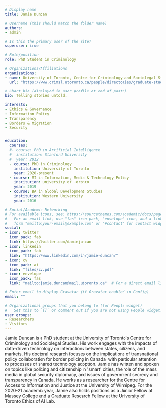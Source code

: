 ```yaml
---
# Display name
title: Jamie Duncan

# Username (this should match the folder name)
authors:
- admin

# Is this the primary user of the site?
superuser: true

# Role/position
role: PhD Student in Criminology

# Organizations/Affiliations
organizations:
- name: University of Toronto, Centre for Criminology and Sociolegal Studies
  url: "https://www.crimsl.utoronto.ca/people/directories/graduate-students/james-duncan"

# Short bio (displayed in user profile at end of posts)
bio: Telling stories untold.

interests:
- Ethics & Governance
- Information Policy
- Transparency
- Borders & Migration
- Security


education:
  courses:
  #- course: PhD in Artificial Intelligence
  #  institution: Stanford University
  #  year: 2012
  - course: PhD in Criminology
    institution: University of Toronto
    year: 2020-present
  - course: MI in Information, Media & Technology Policy
    institution: University of Toronto
    year: 2019
  - course: BA in Global Development Studies
    institution: Western University
    year: 2016

# Social/Academic Networking
# For available icons, see: https://sourcethemes.com/academic/docs/page-builder/#icons
#   For an email link, use "fas" icon pack, "envelope" icon, and a link in the
#   form "mailto:your-email@example.com" or "#contact" for contact widget.
social:
- icon: twitter
  icon_pack: fab
  link: https://twitter.com/damiejuncan
- icon: linkedin
  icon_pack: fab
  link: "https://www.linkedin.com/in/jamie-duncan/"
- icon: cv
  icon_pack: ai
  link: "files/cv.pdf"
- icon: envelope
  icon_pack: fas
  link: "mailto:jamie.duncan@mail.utoronto.ca"  # For a direct email link, use "mailto:test@example.org".

# Enter email to display Gravatar (if Gravatar enabled in Config)
email: ""

# Organizational groups that you belong to (for People widget)
#   Set this to `[]` or comment out if you are not using People widget.
user_groups:
- Researchers
- Visitors
---
```


Jamie Duncan is a PhD student at the University of Toronto's Centre for Criminology and Sociolegal Studies. His work engages with the impacts of data-driven technology on interactions between states, citizens, and markets. His doctoral research focuses on the implications of transnational policy collaboration for border policing in Canada  with particular attention to processes of shared technology adoption. Jamie has written and spoken on topics like policing and citizenship in 'smart' cities, the role of the mass media in global security diplomacy, and issues of government secrecy and transparency in Canada. He works as a researcher for the Centre for Access to Information and Justice at the University of Winnipeg. For the 2020-21 academic year, Jamie also holds positions as a Junior Fellow at Massey College and a Graduate Research Fellow at the University of Toronto Ethics of AI Lab.
